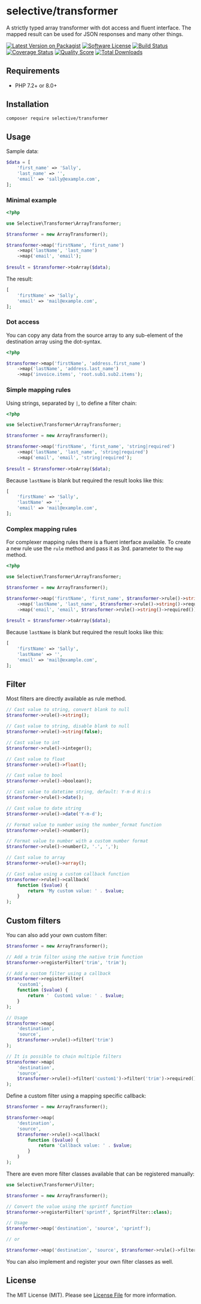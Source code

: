 # selective/transformer

A strictly typed array transformer with dot access and fluent interface. 
The mapped result can be used for JSON responses and many other things.

[![Latest Version on Packagist](https://img.shields.io/github/release/selective-php/transformer.svg)](https://packagist.org/packages/selective/transformer)
[![Software License](https://img.shields.io/badge/license-MIT-brightgreen.svg)](LICENSE)
[![Build Status](https://github.com/selective-php/transformer/workflows/build/badge.svg)](https://github.com/selective-php/transformer/actions)
[![Coverage Status](https://img.shields.io/scrutinizer/coverage/g/selective-php/transformer.svg)](https://scrutinizer-ci.com/g/selective-php/transformer/code-structure)
[![Quality Score](https://img.shields.io/scrutinizer/quality/g/selective-php/transformer.svg)](https://scrutinizer-ci.com/g/selective-php/transformer/?branch=master)
[![Total Downloads](https://img.shields.io/packagist/dt/selective/transformer.svg)](https://packagist.org/packages/selective/transformer/stats)

## Requirements

* PHP 7.2+ or 8.0+

## Installation

```bash
composer require selective/transformer
```

## Usage

Sample data:

```php
$data = [
    'first_name' => 'Sally',
    'last_name' => '',
    'email' => 'sally@example.com',
];
```

### Minimal example

```php
<?php

use Selective\Transformer\ArrayTransformer;

$transformer = new ArrayTransformer();

$transformer->map('firstName', 'first_name')
    ->map('lastName', 'last_name')
    ->map('email', 'email');
    
$result = $transformer->toArray($data);
```

The result:

```php
[
    'firstName' => 'Sally',
    'email' => 'mail@example.com',
];
```

### Dot access

You can copy any data from the source array to any sub-element of the destination array
using the dot-syntax.

```php
<?php

$transformer->map('firstName', 'address.first_name')
    ->map('lastName', 'address.last_name')
    ->map('invoice.items', 'root.sub1.sub2.items');
```

### Simple mapping rules

Using strings, separated by `|`, to define a filter chain:

```php
<?php

use Selective\Transformer\ArrayTransformer;

$transformer = new ArrayTransformer();

$transformer->map('firstName', 'first_name', 'string|required')
    ->map('lastName', 'last_name', 'string|required')
    ->map('email', 'email', 'string|required');
    
$result = $transformer->toArray($data);
```

Because `lastName` is blank but required the result looks like this:

```php
[
    'firstName' => 'Sally',
    'lastName' => '',
    'email' => 'mail@example.com',
];
```

### Complex mapping rules

For complexer mapping rules there is a fluent interface available. To create a new rule use the `rule` method and pass
it as 3rd. parameter to the `map` method.

```php
<?php

use Selective\Transformer\ArrayTransformer;

$transformer = new ArrayTransformer();

$transformer->map('firstName', 'first_name', $transformer->rule()->string()->required())
    ->map('lastName', 'last_name', $transformer->rule()->string()->required())
    ->map('email', 'email', $transformer->rule()->string()->required());
    
$result = $transformer->toArray($data);
```

Because `lastName` is blank but required the result looks like this:

```php
[
    'firstName' => 'Sally',
    'lastName' => '',
    'email' => 'mail@example.com',
];
```

## Filter

Most filters are directly available as rule method.

```php
// Cast value to string, convert blank to null
$transformer->rule()->string();

// Cast value to string, disable blank to null
$transformer->rule()->string(false);

// Cast value to int
$transformer->rule()->integer();

// Cast value to float
$transformer->rule()->float();

// Cast value to bool
$transformer->rule()->boolean();

// Cast value to datetime string, default: Y-m-d H:i:s
$transformer->rule()->date();

// Cast value to date string
$transformer->rule()->date('Y-m-d');

// Format value to number using the number_format function
$transformer->rule()->number();

// Format value to number with a custom number format
$transformer->rule()->number(2, '.', ',');

// Cast value to array
$transformer->rule()->array();

// Cast value using a custom callback function
$transformer->rule()->callback(
    function ($value) {
        return 'My custom value: ' . $value;
    }
);
```

## Custom filters

You can also add your own custom filter:

```php
$transformer = new ArrayTransformer();

// Add a trim filter using the native trim function
$transformer->registerFilter('trim', 'trim');

// Add a custom filter using a callback
$transformer->registerFilter(
    'custom1',
    function ($value) {
        return '  Custom1 value: ' . $value;
    }
);

// Usage
$transformer->map(
    'destination',
    'source',
    $transformer->rule()->filter('trim')
);

// It is possible to chain multiple filters
$transformer->map(
    'destination',
    'source',
    $transformer->rule()->filter('custom1')->filter('trim')->required()->default('example')
);
```

Define a custom filter using a mapping specific callback:

```php
$transformer = new ArrayTransformer();

$transformer->map(
    'destination',
    'source',
    $transformer->rule()->callback(
        function ($value) {
            return 'Callback value: ' . $value;
        }
    )
);
```

There are even more filter classes available that can be registered manually:

```php
use Selective\Transformer\Filter;

$transformer = new ArrayTransformer();

// Convert the value using the sprintf function
$transformer->registerFilter('sprintf', SprintfFilter::class);

// Usage
$transformer->map('destination', 'source', 'sprintf');

// or

$transformer->map('destination', 'source', $transformer->rule()->filter('sprintf', 'Count: %d'));
```

You can also implement and register your own filter classes as well.

## License

The MIT License (MIT). Please see [License File](LICENSE) for more information.
